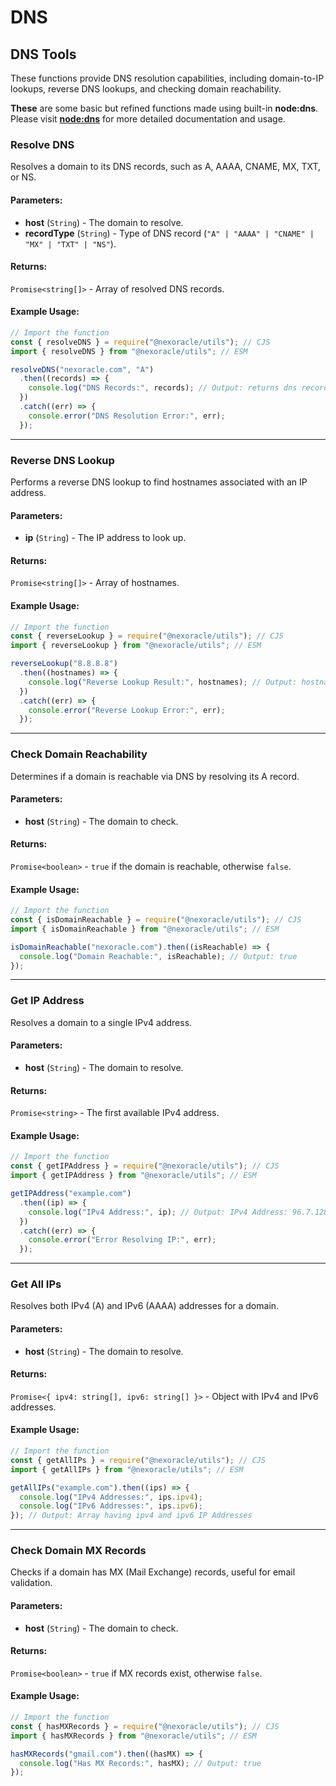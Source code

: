 # DNS

## DNS Tools

These functions provide DNS resolution capabilities, including domain-to-IP lookups, reverse DNS lookups, and checking domain reachability.

**These** are some basic but refined functions made using built-in **node:dns**.
Please visit [**node:dns**](https://nodejs.org/api/dns.html) for more detailed documentation and usage.

### Resolve DNS

Resolves a domain to its DNS records, such as A, AAAA, CNAME, MX, TXT, or NS.

#### Parameters:

- **host** (`String`) - The domain to resolve.
- **recordType** (`String`) - Type of DNS record (`"A" | "AAAA" | "CNAME" | "MX" | "TXT" | "NS"`).

#### Returns:

`Promise<string[]>` - Array of resolved DNS records.

#### Example Usage:

```js
// Import the function
const { resolveDNS } = require("@nexoracle/utils"); // CJS
import { resolveDNS } from "@nexoracle/utils"; // ESM

resolveDNS("nexoracle.com", "A")
  .then((records) => {
    console.log("DNS Records:", records); // Output: returns dns records
  })
  .catch((err) => {
    console.error("DNS Resolution Error:", err);
  });
```

---

### Reverse DNS Lookup

Performs a reverse DNS lookup to find hostnames associated with an IP address.

#### Parameters:

- **ip** (`String`) - The IP address to look up.

#### Returns:

`Promise<string[]>` - Array of hostnames.

#### Example Usage:

```js
// Import the function
const { reverseLookup } = require("@nexoracle/utils"); // CJS
import { reverseLookup } from "@nexoracle/utils"; // ESM

reverseLookup("8.8.8.8")
  .then((hostnames) => {
    console.log("Reverse Lookup Result:", hostnames); // Output: hostname
  })
  .catch((err) => {
    console.error("Reverse Lookup Error:", err);
  });
```

---

### Check Domain Reachability

Determines if a domain is reachable via DNS by resolving its A record.

#### Parameters:

- **host** (`String`) - The domain to check.

#### Returns:

`Promise<boolean>` - `true` if the domain is reachable, otherwise `false`.

#### Example Usage:

```js
// Import the function
const { isDomainReachable } = require("@nexoracle/utils"); // CJS
import { isDomainReachable } from "@nexoracle/utils"; // ESM

isDomainReachable("nexoracle.com").then((isReachable) => {
  console.log("Domain Reachable:", isReachable); // Output: true
});
```

---

### Get IP Address

Resolves a domain to a single IPv4 address.

#### Parameters:

- **host** (`String`) - The domain to resolve.

#### Returns:

`Promise<string>` - The first available IPv4 address.

#### Example Usage:

```js
// Import the function
const { getIPAddress } = require("@nexoracle/utils"); // CJS
import { getIPAddress } from "@nexoracle/utils"; // ESM

getIPAddress("example.com")
  .then((ip) => {
    console.log("IPv4 Address:", ip); // Output: IPv4 Address: 96.7.128.175
  })
  .catch((err) => {
    console.error("Error Resolving IP:", err);
  });
```

---

### Get All IPs

Resolves both IPv4 (A) and IPv6 (AAAA) addresses for a domain.

#### Parameters:

- **host** (`String`) - The domain to resolve.

#### Returns:

`Promise<{ ipv4: string[], ipv6: string[] }>` - Object with IPv4 and IPv6 addresses.

#### Example Usage:

```js
// Import the function
const { getAllIPs } = require("@nexoracle/utils"); // CJS
import { getAllIPs } from "@nexoracle/utils"; // ESM

getAllIPs("example.com").then((ips) => {
  console.log("IPv4 Addresses:", ips.ipv4);
  console.log("IPv6 Addresses:", ips.ipv6);
}); // Output: Array having ipv4 and ipv6 IP Addresses
```

---

### Check Domain MX Records

Checks if a domain has MX (Mail Exchange) records, useful for email validation.

#### Parameters:

- **host** (`String`) - The domain to check.

#### Returns:

`Promise<boolean>` - `true` if MX records exist, otherwise `false`.

#### Example Usage:

```js
// Import the function
const { hasMXRecords } = require("@nexoracle/utils"); // CJS
import { hasMXRecords } from "@nexoracle/utils"; // ESM

hasMXRecords("gmail.com").then((hasMX) => {
  console.log("Has MX Records:", hasMX); // Output: true
});
```
